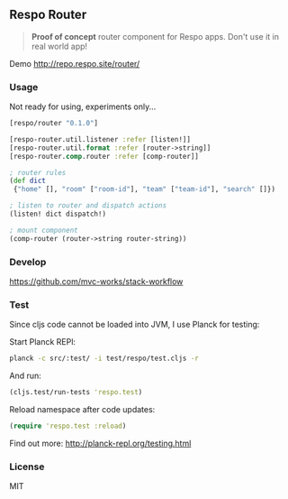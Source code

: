 
Respo Router
----

> **Proof of concept** router component for Respo apps.
> Don't use it in real world app!

Demo http://repo.respo.site/router/

### Usage

Not ready for using, experiments only...

```clojure
[respo/router "0.1.0"]
```

```clojure
[respo-router.util.listener :refer [listen!]]
[respo-router.util.format :refer [router->string]]
[respo-router.comp.router :refer [comp-router]]
```

```clojure
; router rules
(def dict
 {"home" [], "room" ["room-id"], "team" ["team-id"], "search" []})

; listen to router and dispatch actions
(listen! dict dispatch!)

; mount component
(comp-router (router->string router-string))
```

### Develop

https://github.com/mvc-works/stack-workflow

### Test

Since cljs code cannot be loaded into JVM, I use Planck for testing:

Start Planck REPl:

```bash
planck -c src/:test/ -i test/respo/test.cljs -r
```

And run:

```clojure
(cljs.test/run-tests 'respo.test)
```

Reload namespace after code updates:

```clojure
(require 'respo.test :reload)
```

Find out more: http://planck-repl.org/testing.html

### License

MIT
